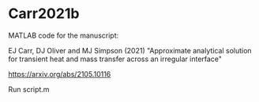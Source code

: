 # Carr2021b

MATLAB code for the manuscript:

EJ Carr, DJ Oliver and MJ Simpson (2021) "Approximate analytical solution for transient heat and mass transfer across an irregular interface"

https://arxiv.org/abs/2105.10116

Run script.m
